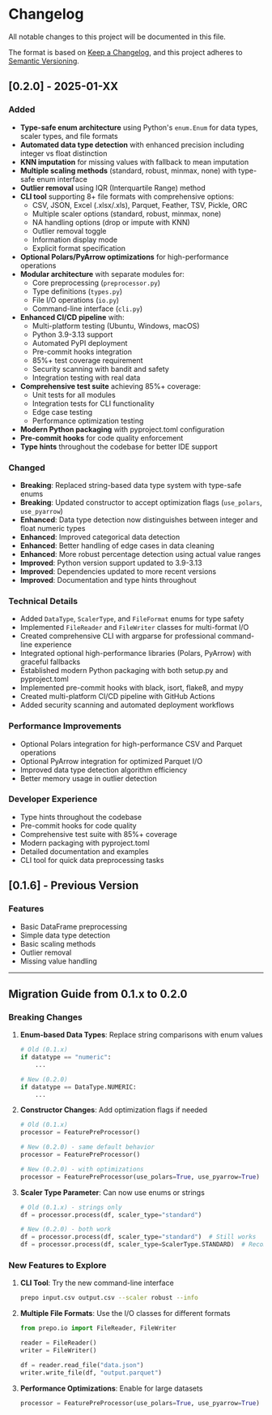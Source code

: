 # Changelog

All notable changes to this project will be documented in this file.

The format is based on [Keep a Changelog](https://keepachangelog.com/en/1.0.0/),
and this project adheres to [Semantic Versioning](https://semver.org/spec/v2.0.0.html).

## [0.2.0] - 2025-01-XX

### Added
- **Type-safe enum architecture** using Python's `enum.Enum` for data types, scaler types, and file formats
- **Automated data type detection** with enhanced precision including integer vs float distinction
- **KNN imputation** for missing values with fallback to mean imputation
- **Multiple scaling methods** (standard, robust, minmax, none) with type-safe enum interface
- **Outlier removal** using IQR (Interquartile Range) method
- **CLI tool** supporting 8+ file formats with comprehensive options:
  - CSV, JSON, Excel (.xlsx/.xls), Parquet, Feather, TSV, Pickle, ORC
  - Multiple scaler options (standard, robust, minmax, none)
  - NA handling options (drop or impute with KNN)
  - Outlier removal toggle
  - Information display mode
  - Explicit format specification
- **Optional Polars/PyArrow optimizations** for high-performance operations
- **Modular architecture** with separate modules for:
  - Core preprocessing (`preprocessor.py`)
  - Type definitions (`types.py`) 
  - File I/O operations (`io.py`)
  - Command-line interface (`cli.py`)
- **Enhanced CI/CD pipeline** with:
  - Multi-platform testing (Ubuntu, Windows, macOS)
  - Python 3.9-3.13 support
  - Automated PyPI deployment
  - Pre-commit hooks integration
  - 85%+ test coverage requirement
  - Security scanning with bandit and safety
  - Integration testing with real data
- **Comprehensive test suite** achieving 85%+ coverage:
  - Unit tests for all modules
  - Integration tests for CLI functionality
  - Edge case testing
  - Performance optimization testing
- **Modern Python packaging** with pyproject.toml configuration
- **Pre-commit hooks** for code quality enforcement
- **Type hints** throughout the codebase for better IDE support

### Changed
- **Breaking**: Replaced string-based data type system with type-safe enums
- **Breaking**: Updated constructor to accept optimization flags (`use_polars`, `use_pyarrow`)
- **Enhanced**: Data type detection now distinguishes between integer and float numeric types
- **Enhanced**: Improved categorical data detection
- **Enhanced**: Better handling of edge cases in data cleaning
- **Enhanced**: More robust percentage detection using actual value ranges
- **Improved**: Python version support updated to 3.9-3.13
- **Improved**: Dependencies updated to more recent versions
- **Improved**: Documentation and type hints throughout

### Technical Details
- Added `DataType`, `ScalerType`, and `FileFormat` enums for type safety
- Implemented `FileReader` and `FileWriter` classes for multi-format I/O
- Created comprehensive CLI with argparse for professional command-line experience
- Integrated optional high-performance libraries (Polars, PyArrow) with graceful fallbacks
- Established modern Python packaging with both setup.py and pyproject.toml
- Implemented pre-commit hooks with black, isort, flake8, and mypy
- Created multi-platform CI/CD pipeline with GitHub Actions
- Added security scanning and automated deployment workflows

### Performance Improvements
- Optional Polars integration for high-performance CSV and Parquet operations
- Optional PyArrow integration for optimized Parquet I/O
- Improved data type detection algorithm efficiency
- Better memory usage in outlier detection

### Developer Experience
- Type hints throughout the codebase
- Pre-commit hooks for code quality
- Comprehensive test suite with 85%+ coverage
- Modern packaging with pyproject.toml
- Detailed documentation and examples
- CLI tool for quick data preprocessing tasks

## [0.1.6] - Previous Version

### Features
- Basic DataFrame preprocessing
- Simple data type detection
- Basic scaling methods
- Outlier removal
- Missing value handling

---

## Migration Guide from 0.1.x to 0.2.0

### Breaking Changes

1. **Enum-based Data Types**: Replace string comparisons with enum values
   ```python
   # Old (0.1.x)
   if datatype == "numeric":
       ...
   
   # New (0.2.0)
   if datatype == DataType.NUMERIC:
       ...
   ```

2. **Constructor Changes**: Add optimization flags if needed
   ```python
   # Old (0.1.x)
   processor = FeaturePreProcessor()
   
   # New (0.2.0) - same default behavior
   processor = FeaturePreProcessor()
   
   # New (0.2.0) - with optimizations
   processor = FeaturePreProcessor(use_polars=True, use_pyarrow=True)
   ```

3. **Scaler Type Parameter**: Can now use enums or strings
   ```python
   # Old (0.1.x) - strings only
   df = processor.process(df, scaler_type="standard")
   
   # New (0.2.0) - both work
   df = processor.process(df, scaler_type="standard")  # Still works
   df = processor.process(df, scaler_type=ScalerType.STANDARD)  # Recommended
   ```

### New Features to Explore

1. **CLI Tool**: Try the new command-line interface
   ```bash
   prepo input.csv output.csv --scaler robust --info
   ```

2. **Multiple File Formats**: Use the I/O classes for different formats
   ```python
   from prepo.io import FileReader, FileWriter
   
   reader = FileReader()
   writer = FileWriter()
   
   df = reader.read_file("data.json")
   writer.write_file(df, "output.parquet")
   ```

3. **Performance Optimizations**: Enable for large datasets
   ```python
   processor = FeaturePreProcessor(use_polars=True, use_pyarrow=True)
   ```

